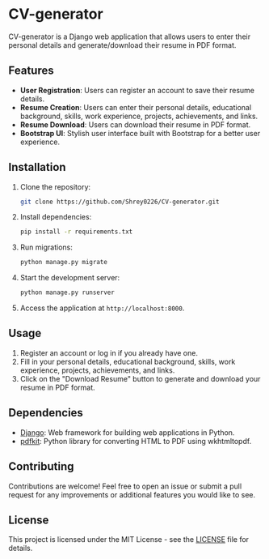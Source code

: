 # CV-generator

CV-generator is a Django web application that allows users to enter their personal details and generate/download their resume in PDF format.

## Features

- **User Registration**: Users can register an account to save their resume details.
- **Resume Creation**: Users can enter their personal details, educational background, skills, work experience, projects, achievements, and links.
- **Resume Download**: Users can download their resume in PDF format.
- **Bootstrap UI**: Stylish user interface built with Bootstrap for a better user experience.

## Installation

1. Clone the repository:

    ```bash
    git clone https://github.com/Shrey0226/CV-generator.git
    ```

2. Install dependencies:

    ```bash
    pip install -r requirements.txt
    ```

3. Run migrations:

    ```bash
    python manage.py migrate
    ```

4. Start the development server:

    ```bash
    python manage.py runserver
    ```

5. Access the application at `http://localhost:8000`.

## Usage

1. Register an account or log in if you already have one.
2. Fill in your personal details, educational background, skills, work experience, projects, achievements, and links.
3. Click on the "Download Resume" button to generate and download your resume in PDF format.

## Dependencies

- [Django](https://www.djangoproject.com/): Web framework for building web applications in Python.
- [pdfkit](https://pypi.org/project/pdfkit/): Python library for converting HTML to PDF using wkhtmltopdf.

## Contributing

Contributions are welcome! Feel free to open an issue or submit a pull request for any improvements or additional features you would like to see.

## License

This project is licensed under the MIT License - see the [LICENSE](LICENSE) file for details.

